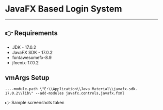 # JavaFX Based Login System

---

## 👉 Requirements

- JDK - 17.0.2
- JavaFX SDK - 17.0.2
- fontawesomefx-8.9
- jfoenix-17.0.2

## vmArgs Setup

```
----module-path \"E:\\Application\\Java Material\\javafx-sdk-17.0.2\\lib\" --add-modules javafx.controls,javafx.fxml

```

👉 Sample screenshots taken

